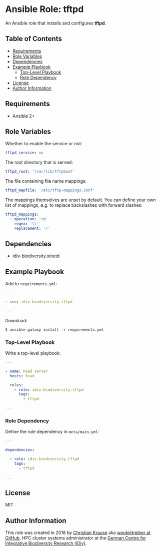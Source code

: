 Ansible Role: tftpd
====================

An Ansible role that installs and configures **tftpd**.

Table of Contents
-----------------

<!-- toc -->

- [Requirements](#requirements)
- [Role Variables](#role-variables)
- [Dependencies](#dependencies)
- [Example Playbook](#example-playbook)
  * [Top-Level Playbook](#top-level-playbook)
  * [Role Dependency](#role-dependency)
- [License](#license)
- [Author Information](#author-information)

<!-- tocstop -->

Requirements
------------

- Ansible 2+

Role Variables
--------------

Whether to enable the service or not:

```yml
tftpd_service: no
```

The root directory that is served:

```yml
tftpd_root: '/var/lib/tftpboot'
```

The file containing file name mappings:

```yml
tftpd_mapfile: '/etc/tftp-mappings.conf'
```

The mappings themselves are unset by default. You can define your own list of mappings, e.g. to replace backslashes with forward slashes:

```yml
tftpd_mappings:
  - operation: 'rg'
    regex: '\\'
    replacement: '/'
```

Dependencies
------------

- [idiv-biodiversity.xinetd][]

Example Playbook
----------------

Add to `requirements.yml`:

```yml
---

- src: idiv-biodiversity.tftpd

...
```

Download:

```console
$ ansible-galaxy install -r requirements.yml
```

### Top-Level Playbook

Write a top-level playbook:

```yml
---

- name: head server
  hosts: head

  roles:
    - role: idiv-biodiversity.tftpd
      tags:
        - tftpd

...
```

### Role Dependency

Define the role dependency in `meta/main.yml`:

```yml
---

dependencies:

  - role: idiv-biodiversity.tftpd
    tags:
      - tftpd

...
```

License
-------

MIT

Author Information
------------------

This role was created in 2018 by [Christian Krause][author] aka [wookietreiber at GitHub][wookietreiber], HPC cluster systems administrator at the [German Centre for Integrative Biodiversity Research (iDiv)][idiv].


[author]: https://www.idiv.de/en/groups_and_people/employees/details/61.html
[idiv]: https://www.idiv.de/
[wookietreiber]: https://github.com/wookietreiber
[idiv-biodiversity.xinetd]: https://galaxy.ansible.com/idiv-biodiversity/xinetd/
